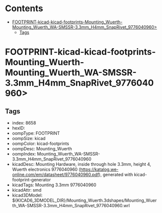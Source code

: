 



Contents
========

* [FOOTPRINT-kicad-kicad-footprints-Mounting_Wuerth-Mounting_Wuerth_WA-SMSSR-3.3mm_H4mm_SnapRivet_9776040960>](#footprint-kicad-kicad-footprints-mounting_wuerth-mounting_wuerth_wa-smssr-33mm_h4mm_snaprivet_9776040960)
	* [Tags](#tags)

# FOOTPRINT-kicad-kicad-footprints-Mounting_Wuerth-Mounting_Wuerth_WA-SMSSR-3.3mm_H4mm_SnapRivet_9776040960>

## Tags

- index: 8658
- hexID: 
- oompType: FOOTPRINT
- oompSize: kicad
- oompColor: kicad-footprints
- oompDesc: Mounting_Wuerth
- oompIndex: Mounting_Wuerth_WA-SMSSR-3.3mm_H4mm_SnapRivet_9776040960
- kicadDesc: Mounting Hardware, inside through hole 3.3mm, height 4, Wuerth electronics 9776040960 (https://katalog.we-online.com/em/datasheet/9776040960.pdf), generated with kicad-footprint-generator
- kicadTags: Mounting 3.3mm 9776040960
- kicadAttr: smd
- kicad3DModel: ${KICAD6_3DMODEL_DIR}/Mounting_Wuerth.3dshapes/Mounting_Wuerth_WA-SMSSR-3.3mm_H4mm_SnapRivet_9776040960.wrl
